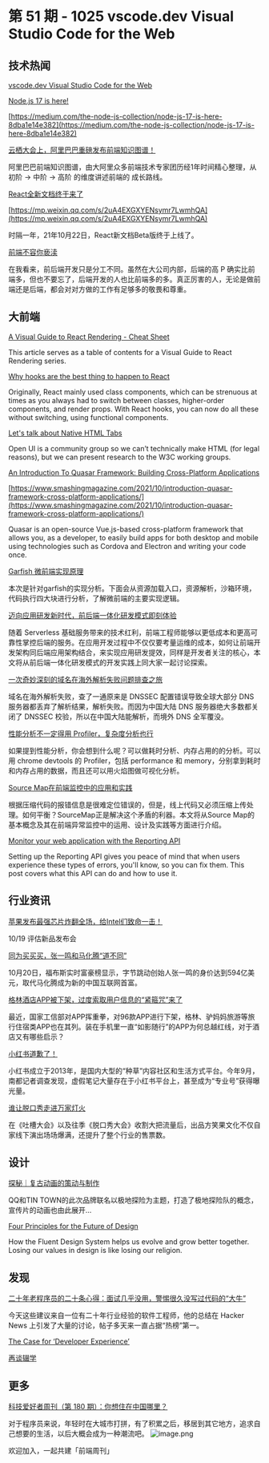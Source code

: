 # 第 51 期 - 1025 vscode.dev Visual Studio Code for the Web
## 技术热闻
[vscode.dev Visual Studio Code for the Web](https://code.visualstudio.com/blogs/2021/10/20/vscode-dev)


[Node.js 17 is here!](https://nodejs.org/en/blog/release/v17.0.0/)


[https://medium.com/the-node-js-collection/node-js-17-is-here-8dba1e14e382](https://medium.com/the-node-js-collection/node-js-17-is-here-8dba1e14e382)


[云栖大会上，阿里巴巴重磅发布前端知识图谱！](https://mp.weixin.qq.com/s/c8WXCTl6wMqd2AJktX7SIg)

阿里巴巴前端知识图谱，由大阿里众多前端技术专家团历经1年时间精心整理，从 初阶 -> 中阶 -> 高阶 的维度讲述前端的 成长路线。

[React全新文档终于来了](https://beta.reactjs.org/)


[https://mp.weixin.qq.com/s/2uA4EXGXYENsymr7LwmhQA](https://mp.weixin.qq.com/s/2uA4EXGXYENsymr7LwmhQA)

时隔一年，21年10月22日，React新文档Beta版终于上线了。

[前端不容你亵渎](https://mp.weixin.qq.com/s/uZ02TG27zeqmB-9O_1BvhA)

在我看来，前后端开发只是分工不同。虽然在大公司内部，后端的高 P 确实比前端多，但也不要忘了，后端开发的人也比前端多的多。真正厉害的人，无论是做前端还是后端，都会对对方做的工作有足够多的敬畏和尊重。

## 大前端
[A Visual Guide to React Rendering - Cheat Sheet](https://alexsidorenko.com/blog/react-render-cheat-sheet/)

This article serves as a table of contents for a Visual Guide to React Rendering series.

[Why hooks are the best thing to happen to React](https://stackoverflow.blog/2021/10/20/why-hooks-are-the-best-thing-to-happen-to-react/)

Originally, React mainly used class components, which can be strenuous at times as you always had to switch between classes, higher-order components, and render props. With React hooks, you can now do all these without switching, using functional components.

[Let's talk about Native HTML Tabs](https://daverupert.com/2021/10/native-html-tabs/)

Open UI is a community group so we can’t technically make HTML (for legal reasons), but we can present research to the W3C working groups.

[An Introduction To Quasar Framework: Building Cross-Platform Applications](https://github.com/quasarframework/quasar)


[https://www.smashingmagazine.com/2021/10/introduction-quasar-framework-cross-platform-applications/](https://www.smashingmagazine.com/2021/10/introduction-quasar-framework-cross-platform-applications/)

Quasar is an open-source Vue.js-based cross-platform framework that allows you, as a developer, to easily build apps for both desktop and mobile using technologies such as Cordova and Electron and writing your code once.

[Garfish 微前端实现原理](https://mp.weixin.qq.com/s/5t1RpPXVCGCPlxGBmxUGbg)

本次是针对garfish的实现分析。下面会从资源加载入口，资源解析，沙箱环境，代码执行四大块进行分析，了解微前端的主要实现逻辑。

[迈向应用研发新时代，前后端一体化研发模式即刻体验](https://mp.weixin.qq.com/s/PvZbW1Nm2-w2F1qYaNfLpg)

随着 Serverless 基础服务带来的技术红利，前端工程师能够以更低成本和更高可靠性掌控后端的服务。在应用开发过程中不仅仅要考量运维的成本，如何让前端开发架构同后端应用架构结合，来实现应用研发提效，同样是开发者关注的核心，本文将从前后端一体化研发模式的开发实践上同大家一起讨论探索。

[一次奇妙深刻的域名在海外解析失败问题排查之旅](https://mp.weixin.qq.com/s/mknHGXcaMnPGRLMpEBdRSA)

域名在海外解析失败，查了一通原来是 DNSSEC 配置错误导致全球大部分 DNS 服务器都丢弃了解析结果，解析失败。而因为中国大陆 DNS 服务器绝大多数都关闭了 DNSSEC 校验，所以在中国大陆能解析，而境外 DNS 全军覆没。

[性能分析不一定得用 Profiler，复杂度分析也行](https://mp.weixin.qq.com/s/DoGxYQO0KF2DzNNnldLLPg)

如果提到性能分析，你会想到什么呢？可以做耗时分析、内存占用的的分析。可以用 chrome devtools 的 Profiler，包括 performance 和 memory，分别拿到耗时和内存占用的数据，而且还可以用火焰图做可视化分析。

[Source Map在前端监控中的应用和实践](https://mp.weixin.qq.com/s/OmUKoF_5BishvHx_z4_bMQ)

根据压缩代码的报错信息是很难定位错误的，但是，线上代码又必须压缩上传处理。如何平衡？SourceMap正是解决这个矛盾的利器。本文将从Source Map的基本概念及其在前端异常监控中的运用、设计及实践等方面进行介绍。

[Monitor your web application with the Reporting API](https://web.dev/reporting-api/)

Setting up the Reporting API gives you peace of mind that when users experience these types of errors, you'll know, so you can fix them. This post covers what this API can do and how to use it.

## 行业资讯
[苹果发布最强芯片炸翻全场，给Intel们致命一击！](https://mp.weixin.qq.com/s/Dxb_EfgkH0v1bmwEsPnpfg)

10/19 评估新品发布会

[同为买买买，张一鸣和马化腾“道不同”](https://mp.weixin.qq.com/s/3akwbygwj8Tj6gjiBP6d3Q)

10月20日，福布斯实时富豪榜显示，字节跳动创始人张一鸣的身价达到594亿美元，取代马化腾成为新的中国互联网首富。

[格林酒店APP被下架，过度索取用户信息的“紧箍咒”来了](https://mp.weixin.qq.com/s/CQ9EGGSPMI508AJLp3Losg)

最近，国家工信部对APP挥重拳，对96款APP进行下架，格林、驴妈妈旅游等旅行住宿类APP也在其列。装在手机里一直“如影随行”的APP为何总越红线，对于酒店又有哪些启示？

[小红书道歉了！](https://mp.weixin.qq.com/s/Hh4JAtKywy-CK1OlFvnrWg)

小红书成立于2013年，是国内大型的“种草”内容社区和生活方式平台。今年9月，南都记者调查发现，虚假笔记大量存在于小红书平台上，甚至成为“专业号”获得曝光量。

[谁让脱口秀走进万家灯火](https://mp.weixin.qq.com/s/QfZObxz2s4_UBE71m52U7Q)

在《吐槽大会》以及往季《脱口秀大会》收割大把流量后，出品方笑果文化不仅自家线下演出场场爆满，还提升了整个行业的售票数。

## 设计
[探秘｜复古动画的策动与制作](https://mp.weixin.qq.com/s/_EmhnGe-XHlZ2tsWjQdrQw)

QQ和TIN TOWN的此次品牌联名以极地探险为主题，打造了极地探险队的概念，宣传片的动画也由此展开...

[Four Principles for the Future of Design](https://medium.com/microsoft-design/four-principles-for-the-future-of-design-78922340cece)

How the Fluent Design System helps us evolve and grow better together. Losing our values in design is like losing our religion.

## 发现
[二十年老程序员的二十条心得：面试几乎没用，警惕很久没写过代码的“大牛”](https://www.infoq.cn/article/o1Fjrx83Pbh4mf9xp0O2)

今天这些建议来自一位有二十年行业经验的软件工程师，他的总结在 Hacker News 上引发了大量的讨论，帖子多天来一直占据“热榜”第一。

[The Case for ‘Developer Experience’](https://future.a16z.com/the-case-for-developer-experience/)


[再谈辍学](https://lutaonan.com/blog/talking-about-dropout-again/)


## 更多
[科技爱好者周刊（第 180 期）：你想住在中国哪里？](http://www.ruanyifeng.com/blog/2021/10/weekly-issue-180.html)

对于程序员来说，年轻时在大城市打拼，有了积累之后，移居到其它地方，追求自己想要的生活，以后大概会成为一种潮流吧。
![image.png](https://cdn.nlark.com/yuque/0/2020/png/85771/1605930034828-7fc81343-651f-4a15-8465-eebe5a23cf61.png#height=31&id=C5Hpa&margin=%5Bobject%20Object%5D&name=image.png&originHeight=90&originWidth=2186&originalType=binary&ratio=1&size=14325&status=done&style=none&width=746)


欢迎加入，一起共建「前端周刊」

